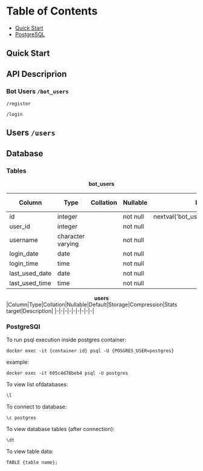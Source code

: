 # Table of Contents
- [Quick Start](#quick-start)
- [PostgreSQL](#postgresql)

## Quick Start

## API Descriprion
### Bot Users ```/bot_users```
```
/register
```
```
/login
```

## Users ```/users```

## Database

### Tables
**<center>bot_users</center>**

|Column|Type|Collation|Nullable|Default|Storage|Compression|Stats target|Description|
|-|-|-|-|-|-|-|-|-|
|id|integer||not null|nextval('bot_users_id_seq'::regclass)|plain||||
|user_id|integer||not null||plain||||
|username|character varying||not null||extended||||
|login_date|date||not null||plain||||
|login_time|time||not null||plain||||
|last_used_date|date||not null||plain||||
|last_used_time|time||not null||plain||||

**<center>users</center>**
|Column|Type|Collation|Nullable|Default|Storage|Compression|Stats target|Description|
|-|-|-|-|-|-|-|-|-|
### PostgreSQl
To run psql execution inside postgres container:
```
docker exec -it {container id} psql -U {POSGRES_USER=postgres}
```
example:
```
docker exec -it 605c4d78beb4 psql -U postgres
```
To view list ofdatabases:
```
\l
```

To connect to database:
```
\c postgres
```

To view database tables (after connection):
```
\dt
```

To view table data:
```
TABLE {table name};
```